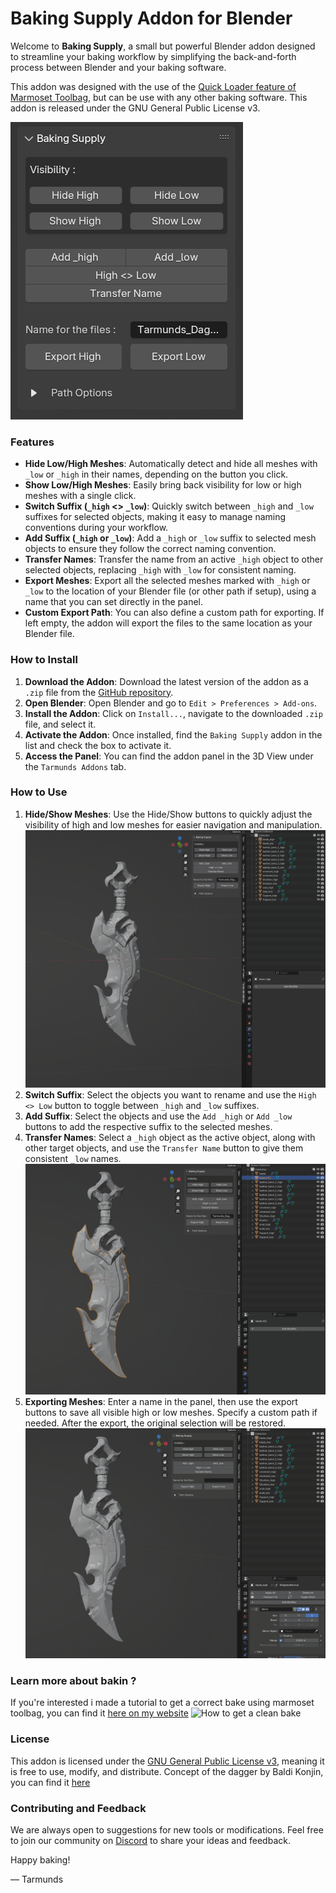 # Baking Supply Addon for Blender

Welcome to **Baking Supply**, a small but powerful Blender addon designed to streamline your baking workflow by simplifying the back-and-forth process between Blender and your baking software. 

This addon was designed with the use of the [Quick Loader feature of Marmoset Toolbag](https://docs.marmoset.co/docs/baking-attributes/), but can be use with any other baking software.
This addon is released under the GNU General Public License v3.

![Baking Supply Panel](https://github.com/Tarmunds/Baking_Supply/blob/main/Images/Panel.png)

### Features

- **Hide Low/High Meshes**: Automatically detect and hide all meshes with `_low` or `_high` in their names, depending on the button you click.
- **Show Low/High Meshes**: Easily bring back visibility for low or high meshes with a single click.
- **Switch Suffix (`_high` <> `_low`)**: Quickly switch between `_high` and `_low` suffixes for selected objects, making it easy to manage naming conventions during your workflow.
- **Add Suffix (`_high` or `_low`)**: Add a `_high` or `_low` suffix to selected mesh objects to ensure they follow the correct naming convention.
- **Transfer Names**: Transfer the name from an active `_high` object to other selected objects, replacing `_high` with `_low` for consistent naming.
- **Export Meshes**: Export all the selected meshes marked with `_high` or `_low` to the location of your Blender file (or other path if setup), using a name that you can set directly in the panel.
- **Custom Export Path**: You can also define a custom path for exporting. If left empty, the addon will export the files to the same location as your Blender file.


### How to Install
1. **Download the Addon**: Download the latest version of the addon as a `.zip` file from the [GitHub repository](https://github.com/your_username/baking_supply).
2. **Open Blender**: Open Blender and go to `Edit > Preferences > Add-ons`.
3. **Install the Addon**: Click on `Install...`, navigate to the downloaded `.zip` file, and select it.
4. **Activate the Addon**: Once installed, find the `Baking Supply` addon in the list and check the box to activate it.
5. **Access the Panel**: You can find the addon panel in the 3D View under the `Tarmunds Addons` tab.

### How to Use
1. **Hide/Show Meshes**: Use the Hide/Show buttons to quickly adjust the visibility of high and low meshes for easier navigation and manipulation.
![Hide/Show High or Low](https://github.com/Tarmunds/Baking_Supply/blob/main/Images/Show_Hide.gif)
2. **Switch Suffix**: Select the objects you want to rename and use the `High <> Low` button to toggle between `_high` and `_low` suffixes.
3. **Add Suffix**: Select the objects and use the `Add _high` or `Add _low` buttons to add the respective suffix to the selected meshes.
4. **Transfer Names**: Select a `_high` object as the active object, along with other target objects, and use the `Transfer Name` button to give them consistent `_low` names.
![Name Operator](https://github.com/Tarmunds/Baking_Supply/blob/main/Images/Name_Operator.gif)
5. **Exporting Meshes**: Enter a name in the panel, then use the export buttons to save all visible high or low meshes. Specify a custom path if needed. After the export, the original selection will be restored.
![Export](https://github.com/Tarmunds/Baking_Supply/blob/main/Images/Export.gif)

### Learn more about bakin ?
If you're interested i made a tutorial to get a correct bake using marmoset toolbag, you can find it [here on my website](https://www.tarmunds.com/post/how-to-get-a-clean-bake)
![How to get a clean bake](https://static.wixstatic.com/media/6f5aea_1e42e84277704eac95f69953f4f3add5~mv2.png/v1/fill/w_1110,h_624,al_c,q_90,usm_0.66_1.00_0.01,enc_auto/6f5aea_1e42e84277704eac95f69953f4f3add5~mv2.png)


### License
This addon is licensed under the [GNU General Public License v3](https://www.gnu.org/licenses/gpl-3.0.html), meaning it is free to use, modify, and distribute.
Concept of the dagger by Baldi Konjin, you can find it [here](https://www.artstation.com/artwork/Le2Dl0)

### Contributing and Feedback
We are always open to suggestions for new tools or modifications. Feel free to join our community on [Discord](https://discord.gg/h39W5s5ZbQ) to share your ideas and feedback.

Happy baking!

— Tarmunds


